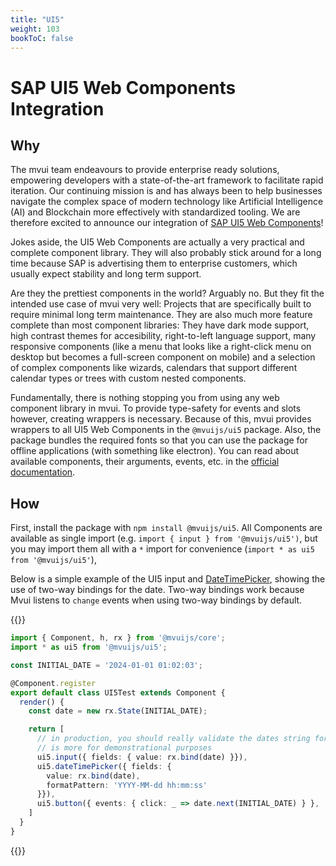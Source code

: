 ```yaml
---
title: "UI5"
weight: 103
bookToC: false
---
```


# SAP UI5 Web Components Integration

## Why

The mvui team endeavours to provide enterprise ready solutions, empowering developers with
a state-of-the-art framework to facilitate rapid iteration. Our continuing mission is and
has always been to help businesses navigate the complex space of modern technology like
Artificial Intelligence (AI) and Blockchain more effectively with standardized tooling. We
are therefore excited to announce our integration of [SAP UI5 Web
Components](https://sap.github.io/ui5-webcomponents/)!

Jokes aside, the UI5 Web Components are actually a very practical and complete component
library. They will also probably stick around for a long time because SAP is advertising
them to enterprise customers, which usually expect stability and long term support.

Are they the prettiest components in the world? Arguably no. But they fit the intended use
case of mvui very well: Projects that are specifically built to require minimal long term
maintenance. They are also much more feature complete than most component libraries: They
have dark mode support, high contrast themes for accesibility, right-to-left language
support, many responsive components (like a menu that looks like a right-click menu on
desktop but becomes a full-screen component on mobile) and a selection of complex
components like wizards, calendars that support different calendar types or trees with
custom nested components.

Fundamentally, there is nothing stopping you from using any web component library in
mvui. To provide type-safety for events and slots however, creating wrappers is
necessary. Because of this, mvui provides wrappers to all UI5 Web Components in the
`@mvuijs/ui5` package. Also, the package bundles the required fonts so that you can use
the package for offline applications (with something like electron). You can read about
available components, their arguments, events, etc. in the [official
documentation](https://sap.github.io/ui5-webcomponents/components/).

## How

First, install the package with `npm install @mvuijs/ui5`. All Components are available as
single import (e.g. `import { input } from '@mvuijs/ui5')`, but you may import them all
with a `*` import for convenience (`import * as ui5 from '@mvuijs/ui5'`),

Below is a simple example of the UI5 input and
[DateTimePicker](https://sap.github.io/ui5-webcomponents/components/DateTimePicker/),
showing the use of two-way bindings for the date. Two-way bindings work because Mvui
listens to `change` events when using two-way bindings by default.

{{<codeview output-height="600px">}}
```typescript
import { Component, h, rx } from '@mvuijs/core';
import * as ui5 from '@mvuijs/ui5';

const INITIAL_DATE = '2024-01-01 01:02:03';

@Component.register
export default class UI5Test extends Component {
  render() {
    const date = new rx.State(INITIAL_DATE);

    return [
      // in production, you should really validate the dates string format. this
      // is more for demonstrational purposes
      ui5.input({ fields: { value: rx.bind(date) }}),
      ui5.dateTimePicker({ fields: {
        value: rx.bind(date),
        formatPattern: 'YYYY-MM-dd hh:mm:ss'
      }}),
      ui5.button({ events: { click: _ => date.next(INITIAL_DATE) } }, 'Reset'),
    ]
  }
}
```
{{</codeview>}}
